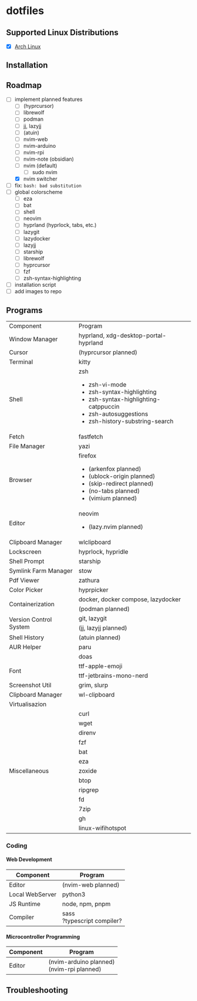 # dotfiles
## Supported Linux Distributions
- [x] [Arch Linux](https://wiki.archlinux.org/title/Arch_Linux)
## Installation

## Roadmap
- [ ] implement planned features
  - [ ] (hyprcursor)
  - [ ] librewolf
  - [ ] podman
  - [ ] jj, lazyjj
  - [ ] (atuin)
  - [ ] nvim-web
  - [ ] nvim-arduino
  - [ ] nvim-rpi
  - [ ] nvim-note (obsidian)
  - [ ] nvim (default)
    - [ ] sudo nvim
  - [x] nvim switcher
- [ ] fix: `bash: bad substitution`
- [ ] global colorscheme
  -  [ ] eza
  -  [ ] bat
  -  [ ] shell
  -  [ ] neovim
  -  [ ] hyprland (hyprlock, tabs, etc.)
  -  [ ] lazygit
  -  [ ] lazydocker
  -  [ ] lazyjj
  -  [ ] starship
  -  [ ] librewolf
  -  [ ] hyprcursor
  -  [ ] fzf
  -  [ ] zsh-syntax-highlighting
-  [ ] installation script
-  [ ] add images to repo
## Programs
<table>
    <tr>
        <td>Component</td>
        <td>Program</td>
    </tr>
    <tr>
        <td>Window Manager</td>
        <td>hyprland, xdg-desktop-portal-hyprland</td>
    </tr>
    <tr>
        <td>Cursor</td>
        <td>(hyprcursor planned)</td>
    </tr>
    <tr>
        <td>Terminal</td>
        <td>kitty</td>
    </tr>
    <tr>
        <td>Shell</td>
        <td>zsh<ul>
  <li>zsh-vi-mode</li>
  <li>zsh-syntax-highlighting</li>
  <li>zsh-syntax-highlighting-catppuccin</li>
  <li>zsh-autosuggestions</li>
  <li>zsh-history-substring-search</li>
</ul></td>
    </tr>
    <tr>
        <td>Fetch</td>
        <td>fastfetch</td>
    </tr>
    <tr>
        <td>File Manager</td>
        <td>yazi</td>
    </tr>
    <tr>
        <td>Browser</td>
        <td>firefox<ul><li>(arkenfox planned)</li><li>(ublock-origin planned)</li><li>(skip-redirect planned)</li><li>(no-tabs planned)</li><li>(vimium planned)</li></ul></td>
    </tr>
    <tr>
        <td>Editor</td>
        <td>neovim<ul><li>(lazy.nvim planned)</li></ul></td>
    </tr>
  <tr>
        <td>Clipboard Manager</td>
        <td>wlclipboard</td>
    </tr>
    <tr>
        <td>Lockscreen</td>
        <td>hyprlock, hypridle</td>
    </tr>
    <tr>
        <td>Shell Prompt</td>
        <td>starship</td>
    </tr>
    <tr>
        <td>Symlink Farm Manager</td>
        <td>stow</td>
    </tr>
    <tr>
        <td>Pdf Viewer</td>
        <td>zathura</td>
    </tr>
    <tr>
        <td>Color Picker</td>
        <td>hyprpicker</td>
    </tr>
    <tr>
        <td rowspan="2">Containerization</td>
        <td>docker, docker compose, lazydocker</td>
    </tr>
    <tr>
        <td>(podman planned)</td>
    </tr>
    <tr>
        <td rowspan="2">Version Control System</td>
        <td>git, lazygit</td>
    </tr>
    <tr>
        <td>(jj, lazyjj planned)</td>
    </tr>
    <tr>
        <td>Shell History</td>
        <td>(atuin planned)</td>
    </tr>
    <tr>
        <td>AUR Helper</td>
        <td>paru</td>
    </tr>
    <tr>
        <td></td>
        <td>doas</td>
    </tr>
    <tr>
        <td rowspan="2">Font</td>
        <td>ttf-apple-emoji</td>
    </tr>
  <tr>
        <td>ttf-jetbrains-mono-nerd</td>
    </tr>
    <tr>
        <td>Screenshot Util</td>
        <td>grim, slurp</td>
    </tr>
    <tr>
        <td>Clipboard Manager</td>
        <td>wl-clipboard</td>
    </tr>
    <tr>
        <td>Virtualisazion</td>
        <td></td>
    </tr>
    <tr>
        <td rowspan="13">Miscellaneous</td>
<td>curl</td>
    </tr>
  <tr>
<td>wget</td>
    </tr>
  <tr>
<td>direnv</td>
    </tr>
  <tr>
<td>fzf</td>
    </tr>
  <tr>
<td>bat</td>
    </tr>
  <tr>
<td>eza</td>
    </tr>
  <tr>
<td>zoxide</td>
    </tr>
  <tr>
<td>btop</td>
    </tr>
  <tr>
<td>ripgrep</td>
    </tr>
  <tr>
<td>fd</td>
    </tr>
  <tr>
<td>7zip</td>
    </tr>
  <tr>
<td>gh</td>
    </tr>
  <tr>
<td>linux-wifihotspot</td>
    </tr>
</table>

### Coding
#### Web Development
| Component | Program |
| --- | --- |
| Editor | (nvim-web planned) |
| Local WebServer | python3 |
| JS Runtime | node, npm, pnpm |
| Compiler | sass<br>?typescript compiler? |
#### Microcontroller Programming
| Component | Program |
| --- | --- |
| Editor | (nvim-arduino planned)<br>(nvim-rpi planned) |
## Troubleshooting


